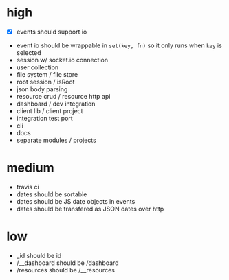 # high

 - [x] events should support io
 - event io should be wrappable in `set(key, fn)` so it only runs when `key` is selected
 - session w/ socket.io connection
 - user collection
 - file system / file store
 - root session / isRoot
 - json body parsing
 - resource crud / resource http api
 - dashboard / dev integration
 - client lib / client project
 - integration test port
 - cli
 - docs
 - separate modules / projects

# medium

 - travis ci
 - dates should be sortable
 - dates should be JS date objects in events
 - dates should be transfered as JSON dates over http
 
# low

 - _id should be id
 - /__dashboard should be /dashboard
 - /resources should be /__resources

 